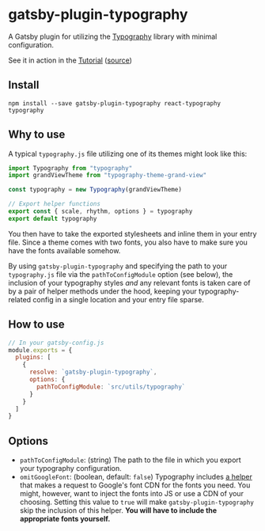 # gatsby-plugin-typography

A Gatsby plugin for utilizing the [Typography](https://kyleamathews.github.io/typography.js/) library with minimal configuration.

See it in action in the [Tutorial](https://www.gatsbyjs.org/tutorial/part-three/)
([source](https://github.com/gatsbyjs/gatsby/tree/master/packages/gatsby-plugin-typography))

## Install

`npm install --save gatsby-plugin-typography react-typography typography`

## Why to use

A typical `typography.js` file utilizing one of its themes might look like this:

```javascript
import Typography from "typography"
import grandViewTheme from "typography-theme-grand-view"

const typography = new Typography(grandViewTheme)

// Export helper functions
export const { scale, rhythm, options } = typography
export default typography
```

You then have to take the exported stylesheets and inline them in your entry file. Since a theme comes with two fonts, you also have to make sure you have the fonts available somehow.

By using `gatsby-plugin-typography` and specifying the path to your `typography.js` file via the `pathToConfigModule` option (see below), the inclusion of your typography styles _and_ any relevant fonts is taken care of by a pair of helper methods under the hood, keeping your typography-related config in a single location and your entry file sparse.

## How to use

```javascript
// In your gatsby-config.js
module.exports = {
  plugins: [
    {
      resolve: `gatsby-plugin-typography`,
      options: {
        pathToConfigModule: `src/utils/typography`
      }
    }
  ]
}
```

## Options

- `pathToConfigModule`: (string) The path to the file in which you export your typography configuration.
- `omitGoogleFont`: (boolean, default: `false`) Typography includes [a helper](https://github.com/KyleAMathews/typography.js/blob/e7e71c82f63c7a146eb1b5ac7017695359dd9cba/packages/react-typography/src/GoogleFont.js) that makes a request to Google's font CDN for the fonts you need. You might, however, want to inject the fonts into JS or use a CDN of your choosing. Setting this value to `true` will make `gatsby-plugin-typography` skip the inclusion of this helper. **You will have to include the appropriate fonts yourself.**
